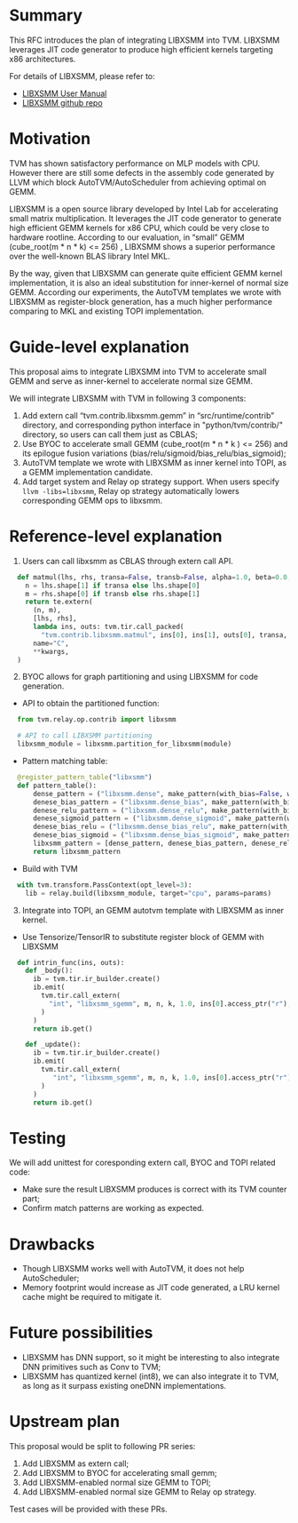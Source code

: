 # Summary
This RFC introduces the plan of integrating LIBXSMM into TVM. LIBXSMM leverages JIT code generator to produce high efficient kernels targeting x86 architectures. 

For details of LIBXSMM, please refer to:
* [LIBXSMM User Manual](https://libxsmm.readthedocs.io/en/latest/)
* [LIBXSMM github repo](https://github.com/hfp/libxsmm)

# Motivation
TVM has shown satisfactory performance on MLP models with CPU. However there are still some defects in the assembly code generated by LLVM which block AutoTVM/AutoScheduler from achieving optimal on GEMM.

LIBXSMM is a open source library developed by Intel Lab for accelerating small matrix multiplication. It leverages the JIT code generator to generate high efficient GEMM kernels for x86 CPU, which could be very close to hardware rootline. According to our evaluation, in “small” GEMM (cube_root(m * n * k) <= 256) , LIBXSMM shows a superior performance over the well-known BLAS library Intel MKL. 

By the way, given that LIBXSMM can generate quite efficient GEMM kernel implementation, it is also an ideal substitution for inner-kernel of normal size GEMM. According our experiments, the AutoTVM templates we wrote with LIBXSMM as register-block generation, has a much higher performance comparing to MKL and existing TOPI implementation.

# Guide-level explanation
This proposal aims to integrate LIBXSMM into TVM to accelerate small GEMM and serve as inner-kernel to accelerate normal size GEMM.

We will integrate LIBXSMM with TVM in following 3 components:
1. Add extern call “tvm.contrib.libxsmm.gemm” in “src/runtime/contrib” directory, and corresponding python interface in "python/tvm/contrib/" directory, so users can call them just as CBLAS;
2. Use BYOC to accelerate small GEMM (cube_root(m * n * k ) <= 256) and its epilogue fusion variations (bias/relu/sigmoid/bias_relu/bias_sigmoid);
3. AutoTVM template we wrote with LIBXSMM as inner kernel into TOPI, as a GEMM implementation candidate.
4. Add target system and Relay op strategy support. When users specify `llvm -libs=libxsmm`, Relay op strategy automatically lowers corresponding GEMM ops to libxsmm.

# Reference-level explanation
1. Users can call libxsmm as CBLAS through extern call API.
```python
  def matmul(lhs, rhs, transa=False, transb=False, alpha=1.0, beta=0.0, lda=-1, ldb=-1, ldc=-1, **kwargs):
    n = lhs.shape[1] if transa else lhs.shape[0]
    m = rhs.shape[0] if transb else rhs.shape[1]
    return te.extern(
      (n, m),
      [lhs, rhs],
      lambda ins, outs: tvm.tir.call_packed(
        "tvm.contrib.libxsmm.matmul", ins[0], ins[1], outs[0], transa, transb, alpha, beta, lda, ldb, ldc),
      name="C",
      **kwargs,
  )
```
2. BYOC allows for graph partitioning and using LIBXSMM for code generation.
  * API to obtain the partitioned function:
```python
  from tvm.relay.op.contrib import libxsmm

  # API to call LIBXSMM partitioning
  libxsmm_module = libxsmm.partition_for_libxsmm(module) 
```
  * Pattern matching table: 
```python
  @register_pattern_table("libxsmm")
  def pattern_table():
      dense_pattern = ("libxsmm.dense", make_pattern(with_bias=False, with_activation=None))
      denese_bias_pattern = ("libxsmm.dense_bias", make_pattern(with_bias=True, with_activation=None))
      denese_relu_pattern = ("libxsmm.dense_relu", make_pattern(with_bias=False, with_activation="relu"))
      denese_sigmoid_pattern = ("libxsmm.dense_sigmoid", make_pattern(with_bias=False, with_activation="sigmoid"))
      denese_bias_relu = ("libxsmm.dense_bias_relu", make_pattern(with_bias=True, with_activation="relu"))
      denese_bias_sigmoid = ("libxsmm.dense_bias_sigmoid", make_pattern(with_bias=True, with_activation="sigmoid"))
      libxsmm_pattern = [dense_pattern, denese_bias_pattern, denese_relu_pattern, denese_sigmoid_pattern, denese_bias_relu, denese_bias_sigmoid]
      return libxsmm_pattern
```
  * Build with TVM
```python
  with tvm.transform.PassContext(opt_level=3):
    lib = relay.build(libxsmm_module, target="cpu", params=params)
```
3. Integrate into TOPI, an GEMM autotvm template with LIBXSMM as inner kernel.
  * Use Tensorize/TensorIR to substitute register block of GEMM with LIBXSMM
```python
  def intrin_func(ins, outs):
    def _body():
      ib = tvm.tir.ir_builder.create()
      ib.emit(
        tvm.tir.call_extern(
          "int", "libxsmm_sgemm", m, n, k, 1.0, ins[0].access_ptr("r"), K, ins[1].access_ptr("r"), n, 0.0, outs[0].access_ptr("w"), N
        )
      )
      return ib.get()

    def _update():
      ib = tvm.tir.ir_builder.create()
      ib.emit(
        tvm.tir.call_extern(
           "int", "libxsmm_sgemm", m, n, k, 1.0, ins[0].access_ptr("r"), K, ins[1].access_ptr("r"), n, 1.0, outs[0].access_ptr("w"), N
        )
      )
      return ib.get()
```

# Testing
We will add unittest for coresponding extern call, BYOC and TOPI related code:
* Make sure the result LIBXSMM produces is correct with its TVM counter part;
* Confirm match patterns are working as expected.

# Drawbacks
* Though LIBXSMM works well with AutoTVM, it does not help AutoScheduler;
* Memory footprint would increase as JIT code generated, a LRU kernel cache might be required to mitigate it. 

# Future possibilities
* LIBXSMM has DNN support, so it might be interesting to also integrate DNN primitives such as Conv to TVM;
* LIBXSMM has quantized kernel (int8), we can also integrate it to TVM, as long as it surpass existing oneDNN implementations.

# Upstream plan
This proposal would be split to following PR series:
1. Add LIBXSMM as extern call;
2. Add LIBXSMM to BYOC for accelerating small gemm;
3. Add LIBXSMM-enabled normal size GEMM to TOPI;
4. Add LIBXSMM-enabled normal size GEMM to Relay op strategy.

Test cases will be provided with these PRs.
